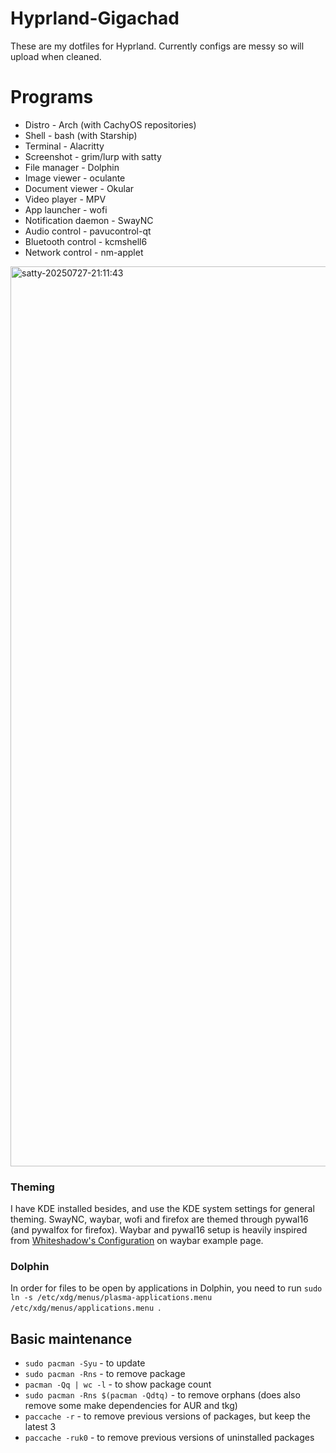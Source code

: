 # Hyprland-Gigachad
These are my dotfiles for Hyprland. Currently configs are messy so will upload when cleaned.

# Programs
- Distro - Arch (with CachyOS repositories)
- Shell - bash (with Starship)
- Terminal - Alacritty
- Screenshot - grim/lurp with satty
- File manager - Dolphin
- Image viewer - oculante
- Document viewer - Okular
- Video player - MPV
- App launcher - wofi
- Notification daemon - SwayNC
- Audio control - pavucontrol-qt
- Bluetooth control - kcmshell6
- Network control - nm-applet

<img width="2560" height="1440" alt="satty-20250727-21:11:43" src="https://github.com/user-attachments/assets/7eebfa84-5470-44a0-a9b2-e52e177d0a7d" />

### Theming
I have KDE installed besides, and use the KDE system settings for general theming. SwayNC, waybar, wofi and firefox are themed through pywal16 (and pywalfox for firefox). Waybar and pywal16 setup is heavily inspired from [Whiteshadow's Configuration](https://github.com/Alexays/Waybar/wiki/Examples#whiteshadows-configuration) on waybar example page. 

### Dolphin
In order for files to be open by applications in Dolphin, you need to run `sudo ln -s /etc/xdg/menus/plasma-applications.menu /etc/xdg/menus/applications.menu `.

## Basic maintenance
- `sudo pacman -Syu` - to update
- `sudo pacman -Rns` - to remove package
- `pacman -Qq | wc -l` - to show package count
- `sudo pacman -Rns $(pacman -Qdtq)` - to remove orphans (does also remove some make dependencies for AUR and tkg)
- `paccache -r` - to remove previous versions of packages, but keep the latest 3
- `paccache -ruk0` - to remove previous versions of uninstalled packages
